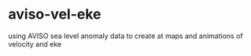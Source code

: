 # aviso-vel-eke
using AVISO sea level anomaly data to create at maps and animations of velocity and eke
